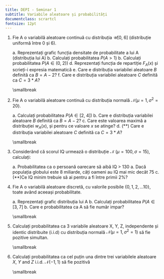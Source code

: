 ```yaml
---
title: DEPI - Seminar 1
subtitle: Variabile aleatoare și probabilități
documentclass: scrartcl
fontsize: 12pt
---
```


1. Fie A o variabilă aleatoare continuă cu distribuția $\mathcal{U}[0, \; 6]$
(distribuție uniformă între 0 și 6).

	a. Reprezentați grafic funcția densitate de probabilitate a lui A (distribuția lui A)
	b. Calculați probabilitatea $P(A > 1)$
	b. Calculați probabilitatea $P(A \in (0, \; 2))$
	d. Reprezentați funcția de repartiție $F_A(x)$ și scrieți-i expresia matematică
	e. Care e distribuția variabilei aleatoare $B$ definită ca $B = A - 2$?
    f. Care e distribuția variabilei aleatoare $C$ definită ca $C = 3*A$?

	\smallbreak

2. Fie A o variabilă aleatoare continuă cu distribuția normală $\mathcal{N}(\mu = 1, \sigma^2 = 20)$.

	a. Calculați probabilitatea $P(A \in [2, \; 4])$
	b. Care e distribuția variabilei aleatoare $B$ definită ca $B = A - 2$?
	c. Care este valoarea maximă a distribuției $w_A(x)$, și pentru ce valoare $x$ se atinge?
    d. (**) Care e distribuția variabilei aleatoare $C$ definită ca $C = 3*A$?

	\smallbreak


3. Considerând că scorul IQ urmează o distribuție $\mathcal{N} \; \left(\mu=100, \sigma=15\right)$, calculați:

    a. Probabilitatea ca o persoană oarecare să aibă IQ > 130
    a. Dacă populația globului este 8 miliarde, câți oameni au IQ mai mic decât 75
    c. (**)Ce IQ minim trebuie să ai pentru a fi între primii 2%?


3. Fie A o variabilă aleatoare discretă, cu valorile posibile $\left\lbrace 0, 1, 2, \dots 10 \right\rbrace$,
toate având aceeași probabilitate.

	a. Reprezentați grafic distribuția lui A
	b. Calculați probabilitatea $P(A \in [3, \; 7]$
	b. Care e probabilitatea ca A să fie număr impar?

	\smallbreak

4. Calculați probabilitatea ca 3 variabile aleatoare X, Y, Z, independente și identic distribuite (i.i.d)
cu distribuția normală $\mathcal{N}(\mu = 1, \sigma^2 = 1)$ să fie pozitive simultan.

	\smallbreak

1. Calculați probabilitatea ca cel puțin una dintre trei variabilele aleatoare $X$, $Y$ and $Z$ i.i.d. $\mathcal{N}(-1,1)$
să fie pozitivă

	\smallbreak
